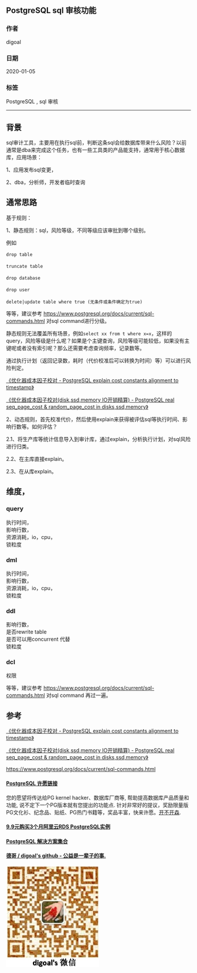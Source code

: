 ## PostgreSQL sql 审核功能  
                                                                                                             
### 作者                                                                    
digoal                                                                                                             
                                                                                                             
### 日期                                                                                                             
2020-01-05                                                                                                         
                                                                                                             
### 标签                                                                                                             
PostgreSQL , sql 审核   
                                                                                                             
----                                                                                                             
                                                                                                             
## 背景     
sql审计工具，主要用在执行sql前，判断这条sql会给数据库带来什么风险？以前通常是dba来完成这个任务，也有一些工具类的产品能支持，通常用于核心数据库，应用场景：  
  
1、应用发布sql变更，  
  
2、dba，分析师，开发者临时查询  
  
## 通常思路  
基于规则：  
  
1、静态规则：sql，风险等级，不同等级应该审批到哪个级别。  
  
例如  
  
```  
drop table   
  
truncate table   
  
drop database   
  
drop user   
  
delete|update table where true (无条件或条件确定为true)  
```  
  
等等，建议参考 https://www.postgresql.org/docs/current/sql-commands.html 对sql command进行分级。   
  
静态规则无法覆盖所有场景，例如```select xx from t where x=x```，这样的query，风险等级是什么呢？如果是个主键查询，风险等级可能较低，如果没有主键呢或者没有索引呢？那么还需要考虑查询频率，记录数等。  
  
通过执行计划（返回记录数，耗时（代价校准后可以转换为时间）等）可以进行风险判定。  
  
[《优化器成本因子校对 - PostgreSQL explain cost constants alignment to timestamp》](../201311/20131126_03.md)    
  
[《优化器成本因子校对(disk,ssd,memory IO开销精算) - PostgreSQL real seq_page_cost & random_page_cost in disks,ssd,memory》](../201404/20140423_01.md)    
  
2、动态规则，首先校准代价，然后使用explain来获得被评估sql等执行时间、影响行数等。如何评估？  
  
2\.1、将生产库等统计信息导入到审计库，通过explain，分析执行计划，对sql风险进行归类。  
  
2\.2、在主库直接explain。  
  
2\.3、在从库explain。  
  
## 维度，  
### query  
执行时间，  
影响行数，  
资源消耗，io，cpu，  
锁粒度  
  
### dml  
执行时间，  
影响行数，  
资源消耗，io，cpu，  
锁粒度  
  
### ddl  
影响行数，  
是否rewrite table  
是否可以用concurrent 代替  
锁粒度  
  
### dcl  
权限  
  
等等，建议参考 https://www.postgresql.org/docs/current/sql-commands.html 对sql command 再过一遍。   
  
## 参考  
[《优化器成本因子校对 - PostgreSQL explain cost constants alignment to timestamp》](../201311/20131126_03.md)    
  
[《优化器成本因子校对(disk,ssd,memory IO开销精算) - PostgreSQL real seq_page_cost & random_page_cost in disks,ssd,memory》](../201404/20140423_01.md)    
  
https://www.postgresql.org/docs/current/sql-commands.html  
    
  
  
  
  
  
  
  
  
  
  
  
  
  
  
  
  
  
  
  
  
  
  
  
  
  
  
  
  
  
  
  
  
  
  
  
  
  
  
  
  
  
  
  
  
  
  
  
  
  
  
  
  
  
  
#### [PostgreSQL 许愿链接](https://github.com/digoal/blog/issues/76 "269ac3d1c492e938c0191101c7238216")
您的愿望将传达给PG kernel hacker、数据库厂商等, 帮助提高数据库产品质量和功能, 说不定下一个PG版本就有您提出的功能点. 针对非常好的提议，奖励限量版PG文化衫、纪念品、贴纸、PG热门书籍等，奖品丰富，快来许愿。[开不开森](https://github.com/digoal/blog/issues/76 "269ac3d1c492e938c0191101c7238216").  
  
  
#### [9.9元购买3个月阿里云RDS PostgreSQL实例](https://www.aliyun.com/database/postgresqlactivity "57258f76c37864c6e6d23383d05714ea")
  
  
#### [PostgreSQL 解决方案集合](https://yq.aliyun.com/topic/118 "40cff096e9ed7122c512b35d8561d9c8")
  
  
#### [德哥 / digoal's github - 公益是一辈子的事.](https://github.com/digoal/blog/blob/master/README.md "22709685feb7cab07d30f30387f0a9ae")
  
  
![digoal's wechat](../pic/digoal_weixin.jpg "f7ad92eeba24523fd47a6e1a0e691b59")
  
